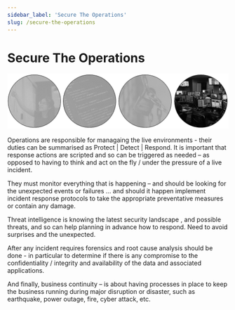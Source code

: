 ```yaml
---
sidebar_label: 'Secure The Operations'
slug: /secure-the-operations
---
```


# Secure The Operations

![](images/08-secure-the-operations.png)

Operations are responsible for managaing the live environments - their duties can be summarised as Protect | Detect | Respond. 
It is important that response actions are scripted and so can be triggered as needed – as opposed to having to think and act  on the fly / under the pressure of a live incident.

They must monitor everything that is happening – and should be looking for the unexpected events or failures … and should it happen implement incident response protocols to take the appropriate preventative measures or contain any damage.

Threat intelligence is knowing the latest security landscape , and possible threats, and so can help planning in advance how to respond.  Need to avoid surprises and the unexpected.

After any incident requires forensics and root cause analysis should be done - in particular  to determine if there is any compromise to the confidentiality / integrity and availability of the data and associated applications.

And finally, business continuity – is about having processes in place to keep the business running during major disruption or disaster, such as earthquake, power outage, fire, cyber attack, etc.
 
